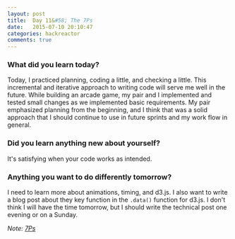 ```yaml
---
layout: post
title:  Day 11&#58; The 7Ps
date:   2015-07-10 20:10:47
categories: hackreactor
comments: true
---
```


### What did you learn today?

Today, I practiced planning, coding a little, and checking a little. This incremental and iterative approach to writing code will serve me well in the future. While building an arcade game, my pair and I implemented and tested small changes as we implemented basic requirements. My pair emphasized planning from the beginning, and I think that was a solid approach that I should continue to use in future sprints and my work flow in general.

### Did you learn anything new about yourself?

It's satisfying when your code works as intended.

### Anything you want to do differently tomorrow?

I need to learn more about animations, timing, and d3.js. I also want to write a blog post about they key function in the `.data()` function for d3.js. I don't think I will have the time tomorrow, but I should write the technical post one evening or on a Sunday.

*Note: <a href="https://en.wikipedia.org/wiki/7_Ps_(military_adage)" target="_blank">7Ps</a>*
